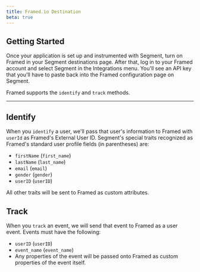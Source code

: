 ```yaml
---
title: Framed.io Destination
beta: true
---
```


## Getting Started

Once your application is set up and instrumented with Segment, turn on Framed in your Segment destinations page. After that, log in to your Framed account and select Segment in the Integrations menu. You'll see an API key that you'll have to paste back into the Framed configuration page on Segment.

Framed supports the `identify` and `track` methods.

- - -

## Identify

When you `identify` a user, we'll pass that user's information to Framed with `userId` as Framed's External User ID. Segment's special traits recognized as Framed's standard user profile fields (in parentheses) are:

- `firstName` (`first_name`)
- `lastName` (`last_name`)
- `email` (`email`)
- `gender` (`gender`)
- `userID` (`userID`)

All other traits will be sent to Framed as custom attributes.

## Track

When you `track` an event, we will send that event to Framed as a user event. Events must have the following:

- `userID` (`userID`)
- `event_name` (`event_name`)
- Any properties of the event will be passed onto Framed as custom properties of the event itself.
